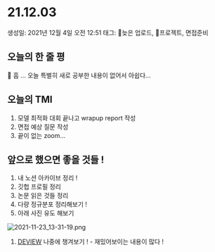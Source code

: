 # 21.12.03

생성일: 2021년 12월 4일 오전 12:51
태그: 늦은 업로드, 프로젝트, 면접준비

## 오늘의 한 줄 평

<aside>
📌 흠 ... 오늘 특별히 새로 공부한 내용이 없어서 아쉽다...

</aside>

## 오늘의 TMI

1. 모델 최적화 대회 끝나고 wrapup report 작성
2. 면접 예상 질문 작성
3. 끝이 없는 zoom...

## 앞으로 했으면 좋을 것들 !

1. 내 노션 아카이브 정리 !
2. 깃헙 프로필 정리
3. 논문 읽은 것들 정리
4. 다량 정규분포 정리해보기 !
5. 아래 사진 유도 해보기

![2021-11-23_13-31-19.png](21%2012%2003%209fe329acfe4f49ae8e4d785ffe8f1fee/2021-11-23_13-31-19.png)

1. [DEVIEW](https://deview.kr/2021/sessions) 나중에 챙겨보기 ! - 재밌어보이는 내용이 많다 !